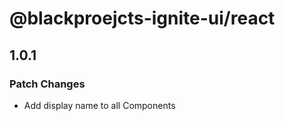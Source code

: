 # @blackproejcts-ignite-ui/react

## 1.0.1

### Patch Changes

- Add display name to all Components
